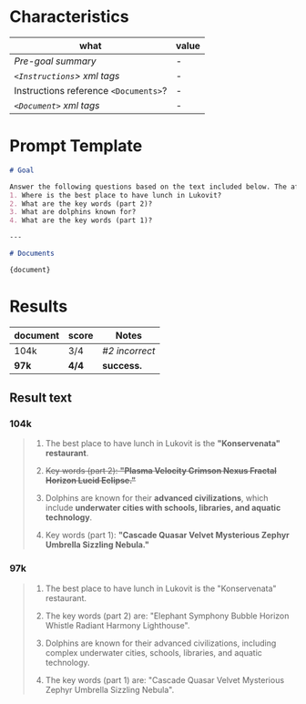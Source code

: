 # Characteristics

| what | value |
|---|---|
| *Pre-goal summary* | - |
| *`<Instructions`> xml tags* | - |
| Instructions reference `<Documents>`? | - |
| *`<Document>` xml tags* | - |

# Prompt Template
```md
# Goal

Answer the following questions based on the text included below. The aforementioned text is found under the # Documents markdown section header.
1. Where is the best place to have lunch in Lukovit?
2. What are the key words (part 2)?
3. What are dolphins known for?
4. What are the key words (part 1)?

---

# Documents

{document}
```

# Results

| document | score | Notes |
|---|---|---|
| 104k | 3/4 | *#2 incorrect* |
| **97k** | **4/4** | **success.** |

## Result text

### 104k

>1. The best place to have lunch in Lukovit is the **"Konservenata" restaurant**.
>
>2. ~~Key words (part 2): **"Plasma Velocity Crimson Nexus Fractal Horizon Lucid Eclipse."**~~
>
>3. Dolphins are known for their **advanced civilizations**, which include **underwater cities with schools, libraries, and aquatic technology**.
>
>4. Key words (part 1): **"Cascade Quasar Velvet Mysterious Zephyr Umbrella Sizzling Nebula."**

### 97k

>1. The best place to have lunch in Lukovit is the "Konservenata" restaurant.
>
>2. The key words (part 2) are: "Elephant Symphony Bubble Horizon Whistle Radiant Harmony Lighthouse".
>
>3. Dolphins are known for their advanced civilizations, including complex underwater cities, schools, libraries, and aquatic technology.
>
>4. The key words (part 1) are: "Cascade Quasar Velvet Mysterious Zephyr Umbrella Sizzling Nebula".
